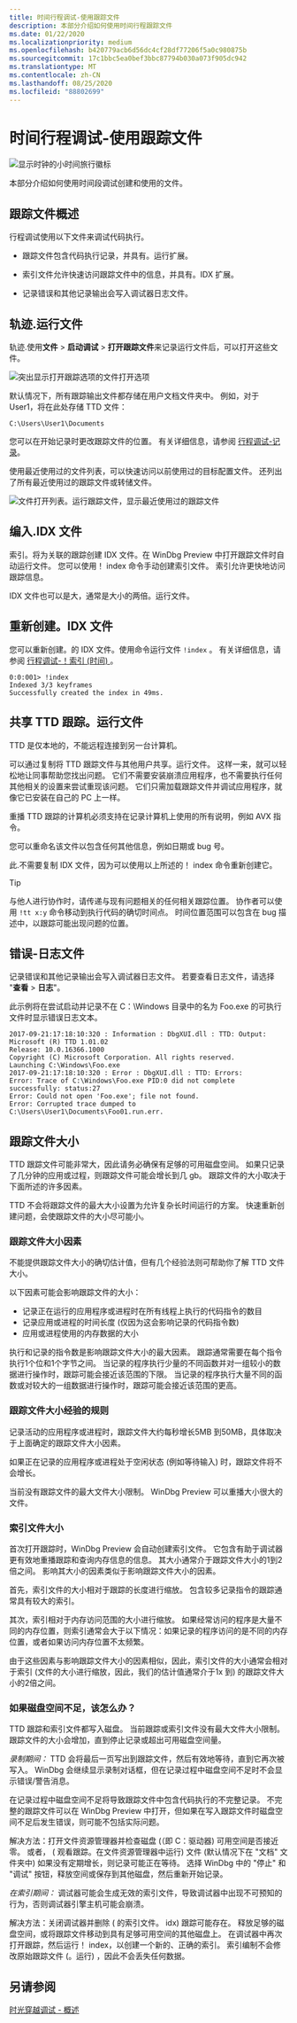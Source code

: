 ```yaml
---
title: 时间行程调试-使用跟踪文件
description: 本部分介绍如何使用时间行程跟踪文件
ms.date: 01/22/2020
ms.localizationpriority: medium
ms.openlocfilehash: b420779acb6d56dc4cf28df77206f5a0c980875b
ms.sourcegitcommit: 17c1bbc5ea0bef3bbc87794b030a073f905dc942
ms.translationtype: MT
ms.contentlocale: zh-CN
ms.lasthandoff: 08/25/2020
ms.locfileid: "88802699"
---
```

# <a name="time-travel-debugging---working-with-trace-files"></a>时间行程调试-使用跟踪文件

![显示时钟的小时间旅行徽标](images/ttd-time-travel-debugging-logo.png) 

本部分介绍如何使用时间段调试创建和使用的文件。

## <a name="trace-file-overview"></a>跟踪文件概述

行程调试使用以下文件来调试代码执行。

- 跟踪文件包含代码执行记录，并具有。运行扩展。

- 索引文件允许快速访问跟踪文件中的信息，并具有。IDX 扩展。

- 记录错误和其他记录输出会写入调试器日志文件。


## <a name="trace-run-files"></a>轨迹.运行文件  

轨迹.使用**文件**  >  **启动调试**  >  **打开跟踪文件**来记录运行文件后，可以打开这些文件。

![突出显示打开跟踪选项的文件打开选项](images/ttd-start-debugging-options.png) 

默认情况下，所有跟踪输出文件都存储在用户文档文件夹中。 例如，对于 User1，将在此处存储 TTD 文件：

```console
C:\Users\User1\Documents
```
您可以在开始记录时更改跟踪文件的位置。 有关详细信息，请参阅 [行程调试-记录](time-travel-debugging-record.md)。

使用最近使用过的文件列表，可以快速访问以前使用过的目标配置文件。 还列出了所有最近使用过的跟踪文件或转储文件。

![文件打开列表。运行跟踪文件，显示最近使用过的跟踪文件](images/ttd-recent-trace-files.png) 

## <a name="index-idx-files"></a>编入.IDX 文件  

索引。将为关联的跟踪创建 IDX 文件。在 WinDbg Preview 中打开跟踪文件时自动运行文件。 您可以使用！ index 命令手动创建索引文件。 索引允许更快地访问跟踪信息。 

IDX 文件也可以是大，通常是大小的两倍。运行文件。  

## <a name="recreating-the-idx-file"></a>重新创建。IDX 文件
您可以重新创建。的 IDX 文件。使用命令运行文件 `!index` 。 有关详细信息，请参阅 [行程调试-！索引 (时间) ](time-travel-debugging-extension-index.md)。

```dbgcmd
0:0:001> !index
Indexed 3/3 keyframes
Successfully created the index in 49ms.
```

## <a name="sharing-ttd-trace-run-files"></a>共享 TTD 跟踪。运行文件

TTD 是仅本地的，不能远程连接到另一台计算机。

可以通过复制将 TTD 跟踪文件与其他用户共享。运行文件。 这样一来，就可以轻松地让同事帮助您找出问题。 它们不需要安装崩溃应用程序，也不需要执行任何其他相关的设置来尝试重现该问题。 它们只需加载跟踪文件并调试应用程序，就像它已安装在自己的 PC 上一样。

重播 TTD 跟踪的计算机必须支持在记录计算机上使用的所有说明，例如 AVX 指令。

您可以重命名该文件以包含任何其他信息，例如日期或 bug 号。

此.不需要复制 IDX 文件，因为可以使用以上所述的！ index 命令重新创建它。

> [!TIP]
> 与他人进行协作时，请传递与现有问题相关的任何相关跟踪位置。 协作者可以使用 `!tt x:y` 命令移动到执行代码的确切时间点。 时间位置范围可以包含在 bug 描述中，以跟踪可能出现问题的位置。
>

## <a name="error---log-file"></a>错误-日志文件

记录错误和其他记录输出会写入调试器日志文件。 若要查看日志文件，请选择 "**查看**  >  **日志**"。 

此示例将在尝试启动并记录不在 C：\Windows 目录中的名为 Foo.exe 的可执行文件时显示错误日志文本。

```console
2017-09-21:17:18:10:320 : Information : DbgXUI.dll : TTD: Output: 
Microsoft (R) TTD 1.01.02
Release: 10.0.16366.1000
Copyright (C) Microsoft Corporation. All rights reserved.
Launching C:\Windows\Foo.exe
2017-09-21:17:18:10:320 : Error : DbgXUI.dll : TTD: Errors: 
Error: Trace of C:\Windows\Foo.exe PID:0 did not complete successfully: status:27
Error: Could not open 'Foo.exe'; file not found.
Error: Corrupted trace dumped to C:\Users\User1\Documents\Foo01.run.err.
```

## <a name="trace-file-size"></a>跟踪文件大小

TTD 跟踪文件可能非常大，因此请务必确保有足够的可用磁盘空间。  如果只记录了几分钟的应用或过程，则跟踪文件可能会增长到几 gb。  跟踪文件的大小取决于下面所述的许多因素。  

TTD 不会将跟踪文件的最大大小设置为允许复杂长时间运行的方案。 快速重新创建问题，会使跟踪文件的大小尽可能小。

### <a name="trace-file-size-factors"></a>跟踪文件大小因素

不能提供跟踪文件大小的确切估计值，但有几个经验法则可帮助你了解 TTD 文件大小。

以下因素可能会影响跟踪文件的大小：

- 记录正在运行的应用程序或进程时在所有线程上执行的代码指令的数目
- 记录应用或进程的时间长度 (仅因为这会影响记录的代码指令数) 
- 应用或进程使用的内存数据的大小

执行和记录的指令数是影响跟踪文件大小的最大因素。  跟踪通常需要在每个指令执行1个位和1个字节之间。  当记录的程序执行少量的不同函数并对一组较小的数据进行操作时，跟踪可能会接近该范围的下限。  当记录的程序执行大量不同的函数或对较大的一组数据进行操作时，跟踪可能会接近该范围的更高。

### <a name="trace-file-size-rule-of-thumb"></a>跟踪文件大小经验的规则

记录活动的应用程序或进程时，跟踪文件大约每秒增长5MB 到50MB，具体取决于上面确定的跟踪文件大小因素。

如果正在记录的应用程序或进程处于空闲状态 (例如等待输入) 时，跟踪文件将不会增长。

当前没有跟踪文件的最大文件大小限制。  WinDbg Preview 可以重播大小很大的文件。

### <a name="index-file-size"></a>索引文件大小

首次打开跟踪时，WinDbg Preview 会自动创建索引文件。  它包含有助于调试器更有效地重播跟踪和查询内存信息的信息。  其大小通常介于跟踪文件大小的1到2倍之间。  影响其大小的因素类似于影响跟踪文件大小的因素。

首先，索引文件的大小相对于跟踪的长度进行缩放。  包含较多记录指令的跟踪通常具有较大的索引。

其次，索引相对于内存访问范围的大小进行缩放。  如果经常访问的程序是大量不同的内存位置，则索引通常会大于以下情况：如果记录的程序访问的是不同的内存位置，或者如果访问内存位置不太频繁。

由于这些因素与影响跟踪文件大小的因素相似，因此，索引文件的大小通常会相对于索引 (文件的大小进行缩放，因此，我们的估计值通常介于1x 到) 的跟踪文件大小的2倍之间。

### <a name="what-if-i-run-out-of-disk-space"></a>如果磁盘空间不足，该怎么办？

TTD 跟踪和索引文件都写入磁盘。 当前跟踪或索引文件没有最大文件大小限制。 跟踪文件的大小会增加，直到停止记录或超出可用磁盘空间量。

*录制期间：* TTD 会将最后一页写出到跟踪文件，然后有效地等待，直到它再次被写入。 WinDbg 会继续显示录制对话框，但在记录过程中磁盘空间不足时不会显示错误/警告消息。  

在记录过程中磁盘空间不足将导致跟踪文件中包含代码执行的不完整记录。 不完整的跟踪文件可以在 WinDbg Preview 中打开，但如果在写入跟踪文件时磁盘空间不足后发生错误，则可能不包括实际问题。

解决方法：打开文件资源管理器并检查磁盘 (（即 C：驱动器) 可用空间是否接近零。 或者， ( 观看跟踪。在文件资源管理器中运行) 文件 (默认情况下在 "文档" 文件夹中) 如果没有定期增长，则记录可能正在等待。 选择 WinDbg 中的 "停止" 和 "调试" 按钮，释放空间或保存到其他磁盘，然后重新开始记录。

*在索引期间：* 调试器可能会生成无效的索引文件，导致调试器中出现不可预知的行为，否则调试器引擎主机可能会崩溃。

解决方法：关闭调试器并删除 ( 的索引文件。 idx) 跟踪可能存在。  释放足够的磁盘空间，或将跟踪文件移动到具有足够可用空间的其他磁盘上。  在调试器中再次打开跟踪，然后运行！ index，以创建一个新的、正确的索引。  索引编制不会修改原始跟踪文件 (。运行) ，因此不会丢失任何数据。

## <a name="see-also"></a>另请参阅

[时光穿越调试 - 概述](time-travel-debugging-overview.md)
